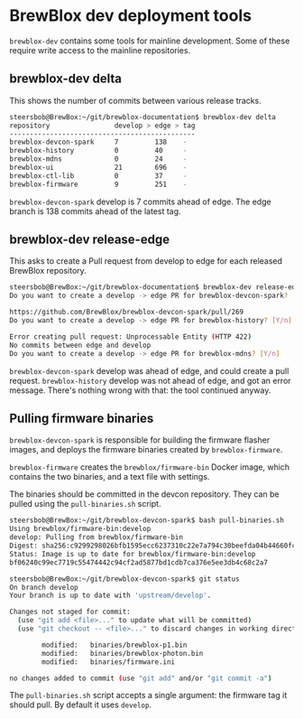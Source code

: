 # BrewBlox dev deployment tools

`brewblox-dev` contains some tools for mainline development. Some of these require write access to the mainline repositories.

## brewblox-dev delta

This shows the number of commits between various release tracks.

```bash
steersbob@BrewBox:~/git/brewblox-documentation$ brewblox-dev delta
repository                develop > edge > tag
----------------------------------------------
brewblox-devcon-spark     7         138    -  
brewblox-history          0         40     -  
brewblox-mdns             0         24     -  
brewblox-ui               21        696    -  
brewblox-ctl-lib          0         37     -  
brewblox-firmware         9         251    - 
```

`brewblox-devcon-spark` develop is 7 commits ahead of edge. The edge branch is 138 commits ahead of the latest tag.

## brewblox-dev release-edge

This asks to create a Pull request from develop to edge for each released BrewBlox repository.

```bash
steersbob@BrewBox:~/git/brewblox-documentation$ brewblox-dev release-edge
Do you want to create a develop -> edge PR for brewblox-devcon-spark? [Y/n]

https://github.com/BrewBlox/brewblox-devcon-spark/pull/269
Do you want to create a develop -> edge PR for brewblox-history? [Y/n]

Error creating pull request: Unprocessable Entity (HTTP 422)
No commits between edge and develop
Do you want to create a develop -> edge PR for brewblox-mdns? [Y/n]

```

`brewblox-devcon-spark` develop was ahead of edge, and could create a pull request. `brewblox-history` develop was not ahead of edge, and got an error message. There's nothing wrong with that: the tool continued anyway.


## Pulling firmware binaries

`brewblox-devcon-spark` is responsible for building the firmware flasher images, and deploys the firmware binaries created by `brewblox-firmware`.

`brewblox-firmware` creates the `brewblox/firmware-bin` Docker image, which contains the two binaries, and a text file with settings.

The binaries should be committed in the devcon repository. They can be pulled using the `pull-binaries.sh` script.

```bash
steersbob@BrewBox:~/git/brewblox-devcon-spark$ bash pull-binaries.sh 
Using brewblox/firmware-bin:develop
develop: Pulling from brewblox/firmware-bin
Digest: sha256:c9299298026bfb1595ecc6237310c22e7a794c30beefda04b44660fcc4c7f379
Status: Image is up to date for brewblox/firmware-bin:develop
bf06240c99ec7719c55474442c94cf2ad5877bd1cdb7ca376e5ee3db4c68c2a7
```

```bash
steersbob@BrewBox:~/git/brewblox-devcon-spark$ git status
On branch develop
Your branch is up to date with 'upstream/develop'.

Changes not staged for commit:
  (use "git add <file>..." to update what will be committed)
  (use "git checkout -- <file>..." to discard changes in working directory)

        modified:   binaries/brewblox-p1.bin
        modified:   binaries/brewblox-photon.bin
        modified:   binaries/firmware.ini

no changes added to commit (use "git add" and/or "git commit -a")
```

The `pull-binaries.sh` script accepts a single argument: the firmware tag it should pull. By default it uses `develop`.

